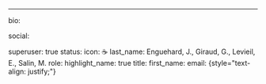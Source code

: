 ---
bio:

social:


superuser: true
status:
  icon: ☕️
last_name: Enguehard, J., Giraud, G., Levieil, E., Salin, M.
role:
highlight_name: true
title:
first_name:
email: 
{style="text-align: justify;"}
